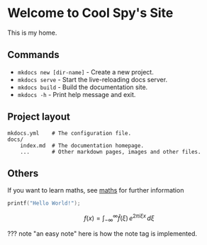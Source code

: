 # Welcome to Cool Spy's Site

This is my home.

## Commands

* `mkdocs new [dir-name]` - Create a new project.
* `mkdocs serve` - Start the live-reloading docs server.
* `mkdocs build` - Build the documentation site.
* `mkdocs -h` - Print help message and exit.

## Project layout

    mkdocs.yml    # The configuration file.
    docs/
        index.md  # The documentation homepage.
        ...       # Other markdown pages, images and other files.

## Others

If you want to learn maths, see [maths](study/math/index.md) for further information



```c title='printf.c'
printf("Hello World!");
```

$$
f(x) = \int_{-\infty}^\infty
    \hat f(\xi)\,e^{2 \pi i \xi x}
    \,d\xi
$$

??? note "an easy note"
    here is how the note tag is implemented.